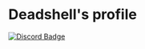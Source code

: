 <h1>Deadshell's profile</h1>

[![Discord Badge](https://img.shields.io/twitter/url?label=Discord&logo=Discord&logoColor=738ADB&style=flat-square&url=https%3A%2F%2Fdiscord.com%2Fusers%2F524931419915550720)](https://discord.com/users/936929561302675456)
